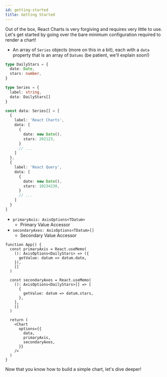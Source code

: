 ```yaml
---
id: getting-started
title: Getting Started
---
```


Out of the box, React Charts is very forgiving and requires very little to use. Let's get started by going over the bare minimum configuration required to render a chart!

- An array of `Series` objects (more on this in a bit), each with a `data` property that is an array of `Datums` (be patient, we'll explain soon!)

```ts
type DailyStars = {
  date: Date,
  stars: number,
}

type Series = {
  label: string,
  data: DailyStars[]
}

const data: Series[] = [
  {
    label: 'React Charts',
    data: [
      {
        date: new Date(),
        stars: 202123,
      }
      // ...
    ]
  },
  {
    label: 'React Query',
    data: [
      {
        date: new Date(),
        stars: 10234230,
      }
      // ...
    ]
  }
]
```

- `primaryAxis: AxisOptions<TDatum>`
  - Primary Value Accessor
- `secondaryAxes: AxisOptions<TDatum>[]`
  - Secondary Value Accessor

```tsx
function App() {
  const primaryAxis = React.useMemo(
    (): AxisOptions<DailyStars> => ({
      getValue: datum => datum.date,
    }),
    []
  )

  const secondaryAxes = React.useMemo(
    (): AxisOptions<DailyStars>[] => [
      {
        getValue: datum => datum.stars,
      },
    ],
    []
  )

  return (
    <Chart
      options={{
        data,
        primaryAxis,
        secondaryAxes,
      }}
    />
  )
}
```

Now that you know how to build a simple chart, let's dive deeper!
